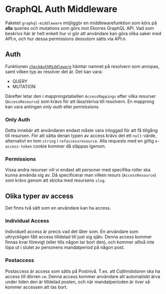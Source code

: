 # GraphQL Auth Middleware

Paketet `graphql-middleware` möjliggör en middlewarefunktion som körs på **alla** queries och mutations som görs mot Ekorres GraphQL API. Vad som beskrivs här är helt enkelt hur vi gör att användare kan göra olika saker med API:n, och hur dessa permissions
dessutom sätts via API:n.

## Auth
Funktionen [`checkAuthMiddleware`](auth.middleware.ts) hämtar namnet på resolvern som anropas, samt vilken typ av resolver det är. Det kan vara:

- QUERY
- MUTATION

Därefter letar den i mappningstabellen `AccessMappings` efter vilka resurser (`AccessResource`) som krävs för att läsa/skriva till resolvern. En mappning kan vara antingen *only auth* eller *permissions*.

### Only Auth
Detta innebär att användaren endast måste vara inloggad för att få tillgång till resursen. För att sätta denan typen av access krävs det ett `null`-värde, alternativt en tom `string` i `refaccessresource`. Alla requests med en giltig `e-access-token` cookie kommer då släppas igenom.

### Permissions
Vissa andra resurser vill vi endast att personer med specifika roller ska kunna använda sig av. Då specificerar man vilken resurs (`AccessResource`) som krävs genom att skicka med resursens `slug`.

## Olika typer av access
Det finns två sätt som en användare kan ha access.

### Individual Access
Individuell access är precis vad det låter som. En användare som uttryckligen fått access tilldelad till just sig själv. Denna access kommer finnas kvar förevigt (eller tills någon tar bort den), och kommer alltså inte löpa ut i slutet av personens mandatperiod på någon post.

### Postaccess
Postaccess är access som sätts på Postnivå. T.ex. att *Cafémästaren* ska ha access till dörren  `cm`. Denna access kommer användare att automatiskt ärva under tiden den är tilldelad posten, och när mandatperioden är över så kommer accessen att tas bort.